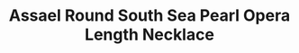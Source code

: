 ---
title: Assael Round South Sea Pearl Opera Length Necklace
description: |
  A South Sea Necklace like no other, extremely special and rare. Each pearl is round with incredible luster, lovely pink overtones, and a luxurious feel.
specs: |
  Round South Sea Cultured Pearl Opera Length Necklace, 50 Pearls, 15.0 to 18.5mm.
images:
  - image_path: /uploads/assael-round-south-sea-pearl-opera-length-necklace.jpg
_category:
order: 1
categories:
  - necklaces
---